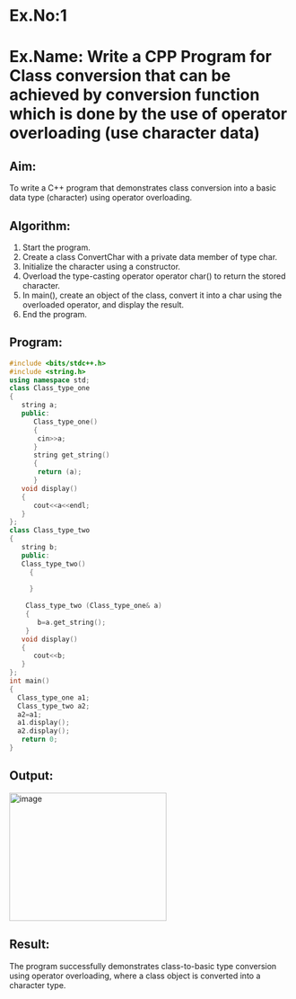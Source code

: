 # Ex.No:1
# Ex.Name: Write a CPP Program for Class conversion that can be achieved by conversion function which is done by the use of operator overloading (use character data)
## Aim:
To write a C++ program that demonstrates class conversion into a basic data type (character) using operator overloading.

## Algorithm:
1. Start the program.
2. Create a class ConvertChar with a private data member of type char.
3. Initialize the character using a constructor.
4. Overload the type-casting operator operator char() to return the stored character.
5. In main(), create an object of the class, convert it into a char using the overloaded operator, and display the result.
6. End the program.

## Program:
```cpp
#include <bits/stdc++.h>
#include <string.h>
using namespace std;
class Class_type_one 
{
   string a;
   public:
      Class_type_one()
      {
       cin>>a;
      }
      string get_string()
      {
       return (a);
      }
   void display()
   {
      cout<<a<<endl;
   }
};
class Class_type_two 
{
   string b;
   public:
   Class_type_two()
     {
        
     }
  
    Class_type_two (Class_type_one& a)
    {
       b=a.get_string();
    }
   void display()
   {
      cout<<b;
   }
};
int main()
{
  Class_type_one a1;
  Class_type_two a2;
  a2=a1;
  a1.display();
  a2.display();
   return 0;
}
```


## Output:
<img width="280" height="228" alt="image" src="https://github.com/user-attachments/assets/405410f4-fefa-45f7-ac2f-ed74b78f2617" />

## Result:
The program successfully demonstrates class-to-basic type conversion using operator overloading, where a class object is converted into a character type.
